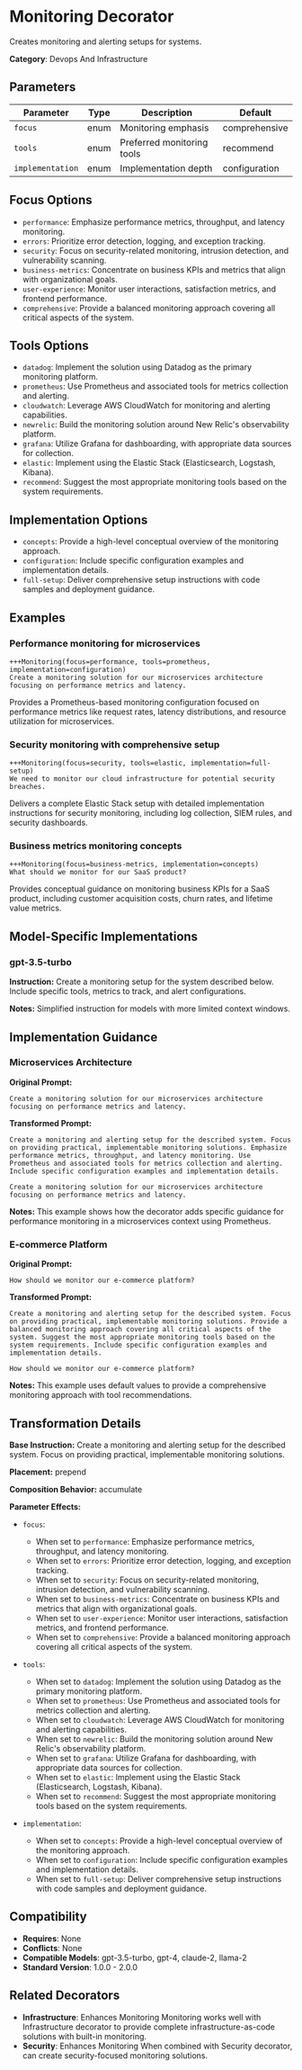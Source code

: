 # Monitoring Decorator

Creates monitoring and alerting setups for systems.

**Category**: Devops And Infrastructure

## Parameters

| Parameter | Type | Description | Default |
|-----------|------|-------------|--------|
| `focus` | enum | Monitoring emphasis | comprehensive |
| `tools` | enum | Preferred monitoring tools | recommend |
| `implementation` | enum | Implementation depth | configuration |

## Focus Options

- `performance`: Emphasize performance metrics, throughput, and latency monitoring.
- `errors`: Prioritize error detection, logging, and exception tracking.
- `security`: Focus on security-related monitoring, intrusion detection, and vulnerability scanning.
- `business-metrics`: Concentrate on business KPIs and metrics that align with organizational goals.
- `user-experience`: Monitor user interactions, satisfaction metrics, and frontend performance.
- `comprehensive`: Provide a balanced monitoring approach covering all critical aspects of the system.

## Tools Options

- `datadog`: Implement the solution using Datadog as the primary monitoring platform.
- `prometheus`: Use Prometheus and associated tools for metrics collection and alerting.
- `cloudwatch`: Leverage AWS CloudWatch for monitoring and alerting capabilities.
- `newrelic`: Build the monitoring solution around New Relic's observability platform.
- `grafana`: Utilize Grafana for dashboarding, with appropriate data sources for collection.
- `elastic`: Implement using the Elastic Stack (Elasticsearch, Logstash, Kibana).
- `recommend`: Suggest the most appropriate monitoring tools based on the system requirements.

## Implementation Options

- `concepts`: Provide a high-level conceptual overview of the monitoring approach.
- `configuration`: Include specific configuration examples and implementation details.
- `full-setup`: Deliver comprehensive setup instructions with code samples and deployment guidance.

## Examples

### Performance monitoring for microservices

```
+++Monitoring(focus=performance, tools=prometheus, implementation=configuration)
Create a monitoring solution for our microservices architecture focusing on performance metrics and latency.
```

Provides a Prometheus-based monitoring configuration focused on performance metrics like request rates, latency distributions, and resource utilization for microservices.

### Security monitoring with comprehensive setup

```
+++Monitoring(focus=security, tools=elastic, implementation=full-setup)
We need to monitor our cloud infrastructure for potential security breaches.
```

Delivers a complete Elastic Stack setup with detailed implementation instructions for security monitoring, including log collection, SIEM rules, and security dashboards.

### Business metrics monitoring concepts

```
+++Monitoring(focus=business-metrics, implementation=concepts)
What should we monitor for our SaaS product?
```

Provides conceptual guidance on monitoring business KPIs for a SaaS product, including customer acquisition costs, churn rates, and lifetime value metrics.

## Model-Specific Implementations

### gpt-3.5-turbo

**Instruction:** Create a monitoring setup for the system described below. Include specific tools, metrics to track, and alert configurations.

**Notes:** Simplified instruction for models with more limited context windows.


## Implementation Guidance

### Microservices Architecture

**Original Prompt:**
```
Create a monitoring solution for our microservices architecture focusing on performance metrics and latency.
```

**Transformed Prompt:**
```
Create a monitoring and alerting setup for the described system. Focus on providing practical, implementable monitoring solutions. Emphasize performance metrics, throughput, and latency monitoring. Use Prometheus and associated tools for metrics collection and alerting. Include specific configuration examples and implementation details.

Create a monitoring solution for our microservices architecture focusing on performance metrics and latency.
```

**Notes:** This example shows how the decorator adds specific guidance for performance monitoring in a microservices context using Prometheus.

### E-commerce Platform

**Original Prompt:**
```
How should we monitor our e-commerce platform?
```

**Transformed Prompt:**
```
Create a monitoring and alerting setup for the described system. Focus on providing practical, implementable monitoring solutions. Provide a balanced monitoring approach covering all critical aspects of the system. Suggest the most appropriate monitoring tools based on the system requirements. Include specific configuration examples and implementation details.

How should we monitor our e-commerce platform?
```

**Notes:** This example uses default values to provide a comprehensive monitoring approach with tool recommendations.

## Transformation Details

**Base Instruction:** Create a monitoring and alerting setup for the described system. Focus on providing practical, implementable monitoring solutions.

**Placement:** prepend

**Composition Behavior:** accumulate

**Parameter Effects:**

- `focus`:
  - When set to `performance`: Emphasize performance metrics, throughput, and latency monitoring.
  - When set to `errors`: Prioritize error detection, logging, and exception tracking.
  - When set to `security`: Focus on security-related monitoring, intrusion detection, and vulnerability scanning.
  - When set to `business-metrics`: Concentrate on business KPIs and metrics that align with organizational goals.
  - When set to `user-experience`: Monitor user interactions, satisfaction metrics, and frontend performance.
  - When set to `comprehensive`: Provide a balanced monitoring approach covering all critical aspects of the system.

- `tools`:
  - When set to `datadog`: Implement the solution using Datadog as the primary monitoring platform.
  - When set to `prometheus`: Use Prometheus and associated tools for metrics collection and alerting.
  - When set to `cloudwatch`: Leverage AWS CloudWatch for monitoring and alerting capabilities.
  - When set to `newrelic`: Build the monitoring solution around New Relic's observability platform.
  - When set to `grafana`: Utilize Grafana for dashboarding, with appropriate data sources for collection.
  - When set to `elastic`: Implement using the Elastic Stack (Elasticsearch, Logstash, Kibana).
  - When set to `recommend`: Suggest the most appropriate monitoring tools based on the system requirements.

- `implementation`:
  - When set to `concepts`: Provide a high-level conceptual overview of the monitoring approach.
  - When set to `configuration`: Include specific configuration examples and implementation details.
  - When set to `full-setup`: Deliver comprehensive setup instructions with code samples and deployment guidance.

## Compatibility

- **Requires**: None
- **Conflicts**: None
- **Compatible Models**: gpt-3.5-turbo, gpt-4, claude-2, llama-2
- **Standard Version**: 1.0.0 - 2.0.0

## Related Decorators

- **Infrastructure**: Enhances Monitoring Monitoring works well with Infrastructure decorator to provide complete infrastructure-as-code solutions with built-in monitoring.
- **Security**: Enhances Monitoring When combined with Security decorator, can create security-focused monitoring solutions.
